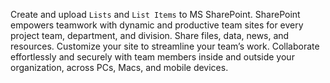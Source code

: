Create and upload `Lists` and `List Items` to MS SharePoint. SharePoint empowers teamwork with dynamic and productive team sites for 
every project team, department, and division. Share files, data, news, and resources. Customize your site to streamline your team’s work. 
Collaborate effortlessly and securely with team members inside and outside your organization, across PCs, Macs, and mobile devices.